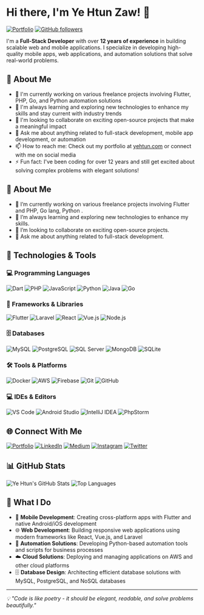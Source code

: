 # Hi there, I'm Ye Htun Zaw! 👋

[![Portfolio](https://img.shields.io/badge/Portfolio-yehtun.com-00C7FF?style=for-the-badge&logo=google-chrome&logoColor=white)](https://yehtun.com)
[![GitHub followers](https://img.shields.io/github/followers/maungyehtunzaw?style=for-the-badge&logo=github)](https://github.com/maungyehtunzaw)

I'm a **Full-Stack Developer** with over **12 years of experience** in building scalable web and mobile applications. I specialize in developing high-quality mobile apps, web applications, and automation solutions that solve real-world problems.

## 🚀 About Me

- 🔭 I'm currently working on various freelance projects involving Flutter, PHP, Go, and Python automation solutions
- 🌱 I'm always learning and exploring new technologies to enhance my skills and stay current with industry trends
- 👯 I'm looking to collaborate on exciting open-source projects that make a meaningful impact
- 💬 Ask me about anything related to full-stack development, mobile app development, or automation
- 📫 How to reach me: Check out my portfolio at [yehtun.com](https://yehtun.com) or connect with me on social media
- ⚡ Fun fact: I've been coding for over 12 years and still get excited about solving complex problems with elegant solutions! 

## 🚀 About Me

- 🔭 I’m currently working on various freelance projects involving Flutter and PHP, Go lang, Python .
- 🌱 I’m always learning and exploring new technologies to enhance my skills.
- 👯 I’m looking to collaborate on exciting open-source projects.
- 💬 Ask me about anything related to full-stack development.



## 🔧 Technologies & Tools

### 💻 Programming Languages
![Dart](https://img.shields.io/badge/Dart-0175C2?style=flat-square&logo=dart&logoColor=white)
![PHP](https://img.shields.io/badge/PHP-777BB4?style=flat-square&logo=php&logoColor=white)
![JavaScript](https://img.shields.io/badge/JavaScript-F7DF1E?style=flat-square&logo=javascript&logoColor=black)
![Python](https://img.shields.io/badge/Python-3776AB?style=flat-square&logo=python&logoColor=white)
![Java](https://img.shields.io/badge/Java-ED8B00?style=flat-square&logo=openjdk&logoColor=white)
![Go](https://img.shields.io/badge/Go-00ADD8?style=flat-square&logo=go&logoColor=white)

### 🚀 Frameworks & Libraries
![Flutter](https://img.shields.io/badge/Flutter-02569B?style=flat-square&logo=flutter&logoColor=white)
![Laravel](https://img.shields.io/badge/Laravel-FF2D20?style=flat-square&logo=laravel&logoColor=white)
![React](https://img.shields.io/badge/React-61DAFB?style=flat-square&logo=react&logoColor=white)
![Vue.js](https://img.shields.io/badge/Vue.js-4FC08D?style=flat-square&logo=vue.js&logoColor=white)
![Node.js](https://img.shields.io/badge/Node.js-339933?style=flat-square&logo=node.js&logoColor=white)

### 🗄️ Databases
![MySQL](https://img.shields.io/badge/MySQL-4479A1?style=flat-square&logo=mysql&logoColor=white)
![PostgreSQL](https://img.shields.io/badge/PostgreSQL-316192?style=flat-square&logo=postgresql&logoColor=white)
![SQL Server](https://img.shields.io/badge/SQL%20Server-CC2927?style=flat-square&logo=microsoft%20sql%20server&logoColor=white)
![MongoDB](https://img.shields.io/badge/MongoDB-4EA94B?style=flat-square&logo=mongodb&logoColor=white)
![SQLite](https://img.shields.io/badge/SQLite-07405e?style=flat-square&logo=sqlite&logoColor=white)

### 🛠️ Tools & Platforms
![Docker](https://img.shields.io/badge/Docker-2496ED?style=flat-square&logo=docker&logoColor=white)
![AWS](https://img.shields.io/badge/AWS-232F3E?style=flat-square&logo=amazon-aws&logoColor=white)
![Firebase](https://img.shields.io/badge/Firebase-FFCA28?style=flat-square&logo=firebase&logoColor=black)
![Git](https://img.shields.io/badge/Git-F05032?style=flat-square&logo=git&logoColor=white)
![GitHub](https://img.shields.io/badge/GitHub-181717?style=flat-square&logo=github&logoColor=white)

### 💻 IDEs & Editors
![VS Code](https://img.shields.io/badge/VS%20Code-007ACC?style=flat-square&logo=visual%20studio%20code&logoColor=white)
![Android Studio](https://img.shields.io/badge/Android%20Studio-3DDC84?style=flat-square&logo=android%20studio&logoColor=white)
![IntelliJ IDEA](https://img.shields.io/badge/IntelliJ%20IDEA-000000?style=flat-square&logo=intellij%20idea&logoColor=white)
![PhpStorm](https://img.shields.io/badge/PhpStorm-000000?style=flat-square&logo=phpstorm&logoColor=white)

## 🌐 Connect With Me

[![Portfolio](https://img.shields.io/badge/Portfolio-yehtun.com-00C7FF?style=for-the-badge&logo=google-chrome&logoColor=white)](https://yehtun.com)
[![LinkedIn](https://img.shields.io/badge/LinkedIn-0077B5?style=for-the-badge&logo=linkedin&logoColor=white)](https://linkedin.com/in/maungyehtunzaw)
[![Medium](https://img.shields.io/badge/Medium-12100E?style=for-the-badge&logo=medium&logoColor=white)](https://medium.com/@maungyehtunzaw)
[![Instagram](https://img.shields.io/badge/Instagram-E4405F?style=for-the-badge&logo=instagram&logoColor=white)](https://instagram.com/maungyehtunzaw)
[![Twitter](https://img.shields.io/twitter/follow/maungyehtunzaw?logo=Twitter&style=for-the-badge)](https://twitter.com/maungyehtunzaw)

## 📊 GitHub Stats

![Ye Htun's GitHub Stats](https://github-readme-stats.vercel.app/api?username=maungyehtunzaw&show_icons=true&theme=radical)
![Top Languages](https://github-readme-stats.vercel.app/api/top-langs/?username=maungyehtunzaw&layout=compact&theme=radical)

## 💼 What I Do

- 📱 **Mobile Development**: Creating cross-platform apps with Flutter and native Android/iOS development
- 🌐 **Web Development**: Building responsive web applications using modern frameworks like React, Vue.js, and Laravel
- 🤖 **Automation Solutions**: Developing Python-based automation tools and scripts for business processes
- ☁️ **Cloud Solutions**: Deploying and managing applications on AWS and other cloud platforms
- 🗄️ **Database Design**: Architecting efficient database solutions with MySQL, PostgreSQL, and NoSQL databases

---

*💡 "Code is like poetry - it should be elegant, readable, and solve problems beautifully."*

<!--
**maungyehtunzaw/maungyehtunzaw** is a ✨ _special_ ✨ repository because its `README.md` (this file) appears on your GitHub profile.

Here are some ideas to get you started:

- 🔭 I’m currently working on ...
- 🌱 I’m currently learning ...
- 👯 I’m looking to collaborate on ...
- 🤔 I’m looking for help with ...
- 💬 Ask me about ...
- 📫 How to reach me: ...
- 😄 Pronouns: ...
- ⚡ Fun fact: ...
-->
